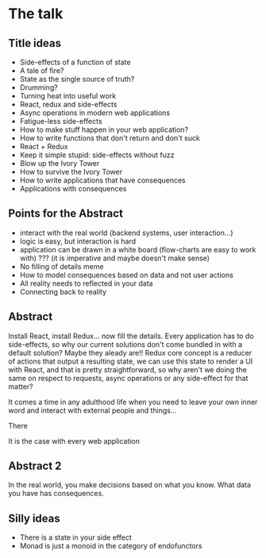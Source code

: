 # The talk

## Title ideas

- Side-effects of a function of state
- A tale of fire?
- State as the single source of truth?
- Drumming?
- Turning heat into useful work
- React, redux and side-effects
- Async operations in modern web applications
- Fatigue-less side-effects
- How to make stuff happen in your web application?
- How to write functions that don't return and don't suck
- React + Redux
- Keep it simple stupid: side-effects without fuzz
- Blow up the Ivory Tower
- How to survive the Ivory Tower
- How to write applications that have consequences
- Applications with consequences


## Points for the Abstract

- interact with the real world (backend systems, user interaction...)
- logic is easy, but interaction is hard
- application can be drawn in a white board (flow-charts are easy to work with) ??? (it is imperative and maybe doesn't make sense)
- No filling of details meme
- How to model consequences based on data and not user actions
- All reality needs to reflected in your data
- Connecting back to reality

## Abstract

Install React, install Redux... now fill the details. Every application has to do side-effects, so why our current solutions don't come bundled in with a default solution? Maybe they aleady are!! Redux core concept is a reducer of actions that output a resulting state, we can use this state to render a UI with React, and that is pretty straightforward, so why aren't we doing the same on respect to requests, async operations or any side-effect for that matter?

It comes a time in any adulthood life when you need to leave your own inner word and interact with external people and things...

There


It is the case with every web application

## Abstract 2

In the real world, you make decisions based on what you know. What data you have has consequences.



## Silly ideas

- There is a state in your side effect
- Monad is just a monoid in the category of endofunctors
